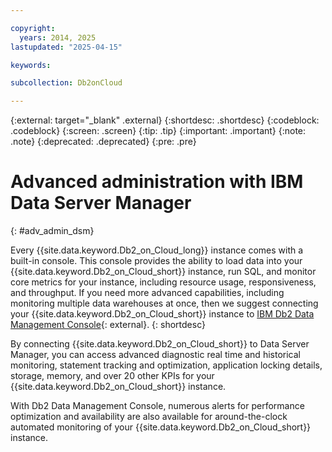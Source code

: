 ```yaml
---

copyright:
  years: 2014, 2025
lastupdated: "2025-04-15"

keywords:

subcollection: Db2onCloud

---
```


<!-- Attribute definitions --> 
{:external: target="_blank" .external}
{:shortdesc: .shortdesc}
{:codeblock: .codeblock}
{:screen: .screen}
{:tip: .tip}
{:important: .important}
{:note: .note}
{:deprecated: .deprecated}
{:pre: .pre}

# Advanced administration with IBM Data Server Manager
{: #adv_admin_dsm}

Every {{site.data.keyword.Db2_on_Cloud_long}} instance comes with a built-in console. This console provides the ability to load data into your {{site.data.keyword.Db2_on_Cloud_short}} instance, run SQL, and monitor core metrics for your instance, including resource usage, responsiveness, and throughput. If you need more advanced capabilities, including monitoring multiple data warehouses at once, then we suggest connecting your {{site.data.keyword.Db2_on_Cloud_short}} instance to [IBM Db2 Data Management Console](https://www.ibm.com/products/db2-data-management-console){: external}.
{: shortdesc}

By connecting {{site.data.keyword.Db2_on_Cloud_short}} to Data Server Manager, you can access advanced diagnostic real time and historical monitoring, statement tracking and optimization, application locking details, storage, memory, and over 20 other KPIs for your {{site.data.keyword.Db2_on_Cloud_short}} instance. 

With Db2 Data Management Console, numerous alerts for performance optimization and availability are also available for around-the-clock automated monitoring of your {{site.data.keyword.Db2_on_Cloud_short}} instance.
